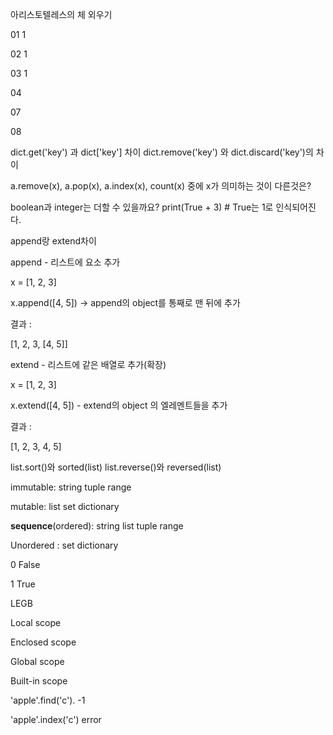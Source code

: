 아리스토텔레스의 체 외우기

01 1

02 1

03 1

04 

07 

08

dict.get('key') 과 dict['key'] 차이
dict.remove('key') 와 dict.discard('key')의 차이



a.remove(x), a.pop(x), a.index(x), count(x)
중에 x가 의미하는 것이 다른것은?





boolean과 integer는 더할 수 있을까요?
print(True + 3) # True는 1로 인식되어진다.



append랑 extend차이

append - 리스트에 요소 추가



x = [1, 2, 3]

x.append([4, 5]) -> append의 object를 통째로 맨 뒤에 추가



결과 :

[1, 2, 3, [4, 5]]



extend - 리스트에 같은 배열로 추가(확장)

x = [1, 2, 3]

x.extend([4, 5]) - extend의 object 의 엘레멘트들을 추가

결과 :

[1, 2, 3, 4, 5]



list.sort()와 sorted(list)
list.reverse()와 reversed(list)





immutable: string tuple range

mutable: list set dictionary

**sequence**(ordered): string list tuple range

Unordered : set dictionary



0 False

1 True



LEGB

Local scope

Enclosed scope

Global scope

Built-in scope

'apple'.find('c'). -1

'apple'.index('c') error